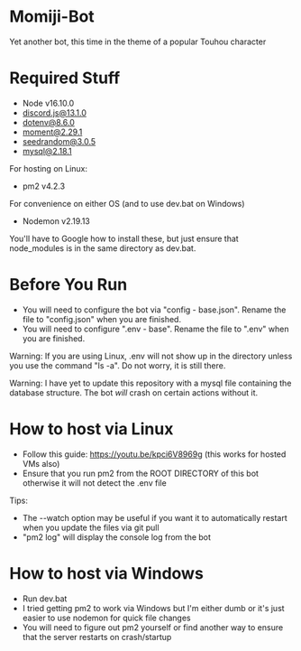 # Momiji-Bot
Yet another bot, this time in the theme of a popular Touhou character

# Required Stuff
- Node v16.10.0
- discord.js@13.1.0
- dotenv@8.6.0
- moment@2.29.1
- seedrandom@3.0.5
- mysql@2.18.1

For hosting on Linux:
- pm2 v4.2.3

For convenience on either OS (and to use dev.bat on Windows)
- Nodemon v2.19.13

You'll have to Google how to install these, but just ensure that node_modules is in the same directory as dev.bat.

# Before You Run
- You will need to configure the bot via "config - base.json". Rename the file to "config.json" when you are finished.
- You will need to configure ".env - base". Rename the file to ".env" when you are finished.

Warning:
If you are using Linux, .env will not show up in the directory unless you use the command "ls -a". Do not worry, it is still there.

Warning:
I have yet to update this repository with a mysql file containing the database structure. The bot *will* crash on certain actions without it.

# How to host via Linux
- Follow this guide: https://youtu.be/kpci6V8969g (this works for hosted VMs also)
- Ensure that you run pm2 from the ROOT DIRECTORY of this bot otherwise it will not detect the .env file

Tips:
- The --watch option may be useful if you want it to automatically restart when you update the files via git pull
- "pm2 log" will display the console log from the bot

# How to host via Windows
- Run dev.bat
- I tried getting pm2 to work via Windows but I'm either dumb or it's just easier to use nodemon for quick file changes
- You will need to figure out pm2 yourself or find another way to ensure that the server restarts on crash/startup
